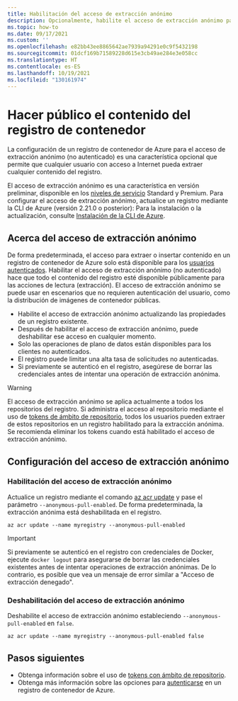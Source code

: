 ```yaml
---
title: Habilitación del acceso de extracción anónimo
description: Opcionalmente, habilite el acceso de extracción anónimo para que el contenido del registro de contenedor de Azure esté disponible públicamente.
ms.topic: how-to
ms.date: 09/17/2021
ms.custom: ''
ms.openlocfilehash: e82bb43ee8865642ae7939a94291e0c9f5432198
ms.sourcegitcommit: 01dcf169b71589228d615e3cb49ae284e3e058cc
ms.translationtype: HT
ms.contentlocale: es-ES
ms.lasthandoff: 10/19/2021
ms.locfileid: "130161974"
---
```

# <a name="make-your-container-registry-content-publicly-available"></a>Hacer público el contenido del registro de contenedor

La configuración de un registro de contenedor de Azure para el acceso de extracción anónimo (no autenticado) es una característica opcional que permite que cualquier usuario con acceso a Internet pueda extraer cualquier contenido del registro.

El acceso de extracción anónimo es una característica en versión preliminar, disponible en los [niveles de servicio](container-registry-skus.md) Standard y Premium. Para configurar el acceso de extracción anónimo, actualice un registro mediante la CLI de Azure (versión 2.21.0 o posterior): Para la instalación o la actualización, consulte [Instalación de la CLI de Azure](/cli/azure/install-azure-cli).

## <a name="about-anonymous-pull-access"></a>Acerca del acceso de extracción anónimo

De forma predeterminada, el acceso para extraer o insertar contenido en un registro de contenedor de Azure solo está disponible para los [usuarios autenticados](container-registry-authentication.md). Habilitar el acceso de extracción anónimo (no autenticado) hace que todo el contenido del registro esté disponible públicamente para las acciones de lectura (extracción). El acceso de extracción anónimo se puede usar en escenarios que no requieren autenticación del usuario, como la distribución de imágenes de contenedor públicas.

- Habilite el acceso de extracción anónimo actualizando las propiedades de un registro existente.
- Después de habilitar el acceso de extracción anónimo, puede deshabilitar ese acceso en cualquier momento.
- Solo las operaciones de plano de datos están disponibles para los clientes no autenticados.
- El registro puede limitar una alta tasa de solicitudes no autenticadas.
- Si previamente se autenticó en el registro, asegúrese de borrar las credenciales antes de intentar una operación de extracción anónima.

> [!WARNING]
> El acceso de extracción anónimo se aplica actualmente a todos los repositorios del registro. Si administra el acceso al repositorio mediante el uso de [tokens de ámbito de repositorio](container-registry-repository-scoped-permissions.md), todos los usuarios pueden extraer de estos repositorios en un registro habilitado para la extracción anónima. Se recomienda eliminar los tokens cuando está habilitado el acceso de extracción anónimo.

## <a name="configure-anonymous-pull-access"></a>Configuración del acceso de extracción anónimo 

### <a name="enable-anonymous-pull-access"></a>Habilitación del acceso de extracción anónimo
Actualice un registro mediante el comando [az acr update](/cli/azure/acr#az_acr_update) y pase el parámetro `--anonymous-pull-enabled`. De forma predeterminada, la extracción anónima está deshabilitada en el registro.
          
```azurecli
az acr update --name myregistry --anonymous-pull-enabled
``` 

> [!IMPORTANT]
> Si previamente se autenticó en el registro con credenciales de Docker, ejecute `docker logout` para asegurarse de borrar las credenciales existentes antes de intentar operaciones de extracción anónimas. De lo contrario, es posible que vea un mensaje de error similar a "Acceso de extracción denegado".

### <a name="disable-anonymous-pull-access"></a>Deshabilitación del acceso de extracción anónimo
Deshabilite el acceso de extracción anónimo estableciendo `--anonymous-pull-enabled` en `false`.

```azurecli
az acr update --name myregistry --anonymous-pull-enabled false
```

## <a name="next-steps"></a>Pasos siguientes

* Obtenga información sobre el uso de [tokens con ámbito de repositorio](container-registry-repository-scoped-permissions.md).
* Obtenga más información sobre las opciones para [autenticarse](container-registry-authentication.md) en un registro de contenedor de Azure.
